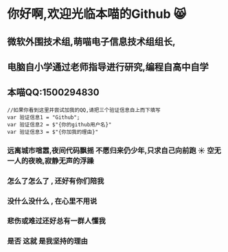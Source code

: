 # 你好啊,欢迎光临本喵的Github :smile_cat:
## 微软外围技术组,萌喵电子信息技术组组长,
## 电脑自小学通过老师指导进行研究,编程自高中自学
## 本喵QQ:1500294830
```
//如果你看到这里并尝试加我的QQ,请把三个验证信息自上而下填写  
var 验证信息1 = "Github";  
var 验证信息2 = $"{你的github用户名}"  
var 验证信息3 = $"{你加我的理由}"  
```
### 远离城市喧嚣,夜间代码飘摇 不愿归来仍少年,只求自己向前跑 :sunny: 空无一人的夜晚,寂静无声的浮躁
### 怎么了怎么了 , 还好有你们陪我
### 没什么没什么 , 在心里不用说
### 悲伤或难过还好总有一群人懂我
### 是否 这就 是我坚持的理由
